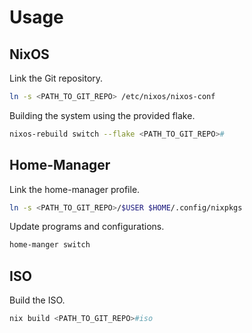
# Usage

## NixOS

Link the Git repository.
```bash
ln -s <PATH_TO_GIT_REPO> /etc/nixos/nixos-conf
```

Building the system using the provided flake.
```bash
nixos-rebuild switch --flake <PATH_TO_GIT_REPO>#
```

## Home-Manager

Link the home-manager profile.
```bash
ln -s <PATH_TO_GIT_REPO>/$USER $HOME/.config/nixpkgs
```

Update programs and configurations.
```bash
home-manger switch
```

## ISO

Build the ISO.
```bash
nix build <PATH_TO_GIT_REPO>#iso
```
